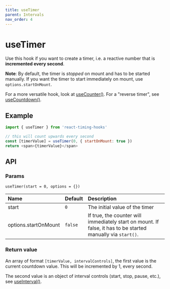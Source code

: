 ```yaml
---
title: useTimer
parent: Intervals
nav_order: 4
---
```


# useTimer

Use this hook if you want to create a timer, i.e. a reactive number that is **incremented every second**.

**Note**: By default, the timer is _stopped_ on mount and has to be started manually. If you want the timer to start immediately on mount, use `options.startOnMount`.

For a more versatile hook, look at [useCounter()](/react-timing-hooks/intervals-api/useCounter.html).
For a "reverse timer", see [useCountdown()](/react-timing-hooks/intervals-api/useCountdown.html).

## Example

```javascript
import { useTimer } from 'react-timing-hooks'

// this will count upwards every second
const [timerValue] = useTimer(0, { startOnMount: true })
return <span>{timerValue}</span>
```

## API

### Params

`useTimer(start = 0, options = {})`

| Name                 | Default    | Description                                                                                                  |
|:---------------------|:-----------|:-------------------------------------------------------------------------------------------------------------|
| start                | `0`        | The initial value of the timer                                                                               |
| options.startOnMount | `false`    | If true, the counter will immediately start on mount. If false, it has to be started manually via `start()`. |


### Return value

An array of format `[timerValue, intervalControls]`, the first value is the current countdown value. This will be incremented by 1, every second.

The second value is an object of interval controls (start, stop, pause, etc.), see [useInterval()](/react-timing-hooks/intervals-api/useInterval.html#return-value).


